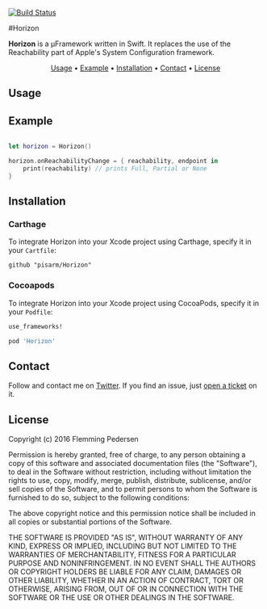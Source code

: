 [![Build Status](https://www.bitrise.io/app/cf986b7ccf2372bc.svg?token=yxSjM7cJW-od880dyazf-g&branch=master)](https://www.bitrise.io/app/cf986b7ccf2372bc)

#Horizon

**Horizon** is a µFramework written in Swift. It replaces the use of the Reachability part of Apple's System Configuration framework.

<p align="center">
    <a href="#usage">Usage</a> • <a href="#example">Example</a> • <a href="#installation">Installation</a> • <a href="#contact">Contact</a> • <a href="#license">License</a>
</p>

## Usage

## Example

```swift

let horizon = Horizon()

horizon.onReachabilityChange = { reachability, endpoint in
    print(reachability) // prints Full, Partial or None
}

```

## Installation

### Carthage

To integrate Horizon into your Xcode project using Carthage, specify it in your `Cartfile`:

```ogdl
github "pisarm/Horizon"
```

### Cocoapods

To integrate Horizon into your Xcode project using CocoaPods, specify it in your `Podfile`:

```ruby
use_frameworks!

pod 'Horizon'
```

## Contact

Follow and contact me on [Twitter](http://twitter.com/pisarm). If you find an issue,
just [open a ticket](https://github.com/pisarm/Horizon/issues/new) on it.

## License

Copyright (c) 2016 Flemming Pedersen

Permission is hereby granted, free of charge, to any person obtaining a copy
of this software and associated documentation files (the "Software"), to deal
in the Software without restriction, including without limitation the rights
to use, copy, modify, merge, publish, distribute, sublicense, and/or sell
copies of the Software, and to permit persons to whom the Software is
furnished to do so, subject to the following conditions:

The above copyright notice and this permission notice shall be included in all
copies or substantial portions of the Software.

THE SOFTWARE IS PROVIDED "AS IS", WITHOUT WARRANTY OF ANY KIND, EXPRESS OR
IMPLIED, INCLUDING BUT NOT LIMITED TO THE WARRANTIES OF MERCHANTABILITY,
FITNESS FOR A PARTICULAR PURPOSE AND NONINFRINGEMENT. IN NO EVENT SHALL THE
AUTHORS OR COPYRIGHT HOLDERS BE LIABLE FOR ANY CLAIM, DAMAGES OR OTHER
LIABILITY, WHETHER IN AN ACTION OF CONTRACT, TORT OR OTHERWISE, ARISING FROM,
OUT OF OR IN CONNECTION WITH THE SOFTWARE OR THE USE OR OTHER DEALINGS IN THE
SOFTWARE.
